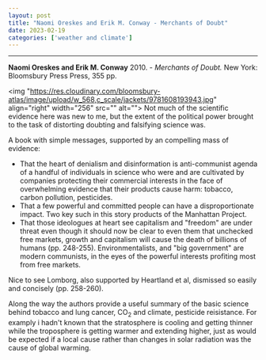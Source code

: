 ```yaml
---
layout: post
title: "Naomi Oreskes and Erik M. Conway - Merchants of Doubt"
date: 2023-02-19
categories: ['weather and climate']
---
```



***
<b>Naomi Oreskes and Erik M. Conway</b> 2010. - _Merchants of Doubt._  New York: Bloomsbury Press Press, 355 pp. 

<img "https://res.cloudinary.com/bloomsbury-atlas/image/upload/w_568,c_scale/jackets/9781608193943.jpg" align="right" width="256" src="" alt="">
Not much of the scientific evidence here was new to me, but the extent of the political power brought to the task of distorting doubting and falsifying science was.

A book with simple messages, supported by an compelling mass of evidence:

- That the heart of denialism and disinformation is anti-communist agenda of a handful of individuals in science who were and are cultivated by companies protecting their commercial interests in the face of overwhelming evidence that their products cause harm: tobacco, carbon pollution, pesticides. 
- That a few powerful and committed people can have a disproportionate impact.  Two key such in this story products of the Manhattan Project.
- That those ideologues at heart see capitalism and "freedom" are under threat even though it should now be clear to even them that unchecked free markets, growth and capitalism will cause the death of billions of humans (pp. 248-255).  Environmentalists, and "big government" are modern communists, in the eyes of the powerful interests profiting most from free markets.

Nice to see Lomborg, also supported by Heartland et al,  dismissed so easily and concisely (pp. 258-260).

Along the way the authors provide a useful summary of the basic science behind tobacco and lung cancer, CO<sub>2</sub> and climate, pesticide reisistance.  For examply i hadn't known that the stratosphere is cooling and getting thinner while the troposphere is getting warmer and extending higher, just as would be expected if a local cause rather than changes in solar radiation was the cause of global warming.
